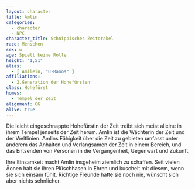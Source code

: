 ```yaml
---
layout: character
title: Amlin
categories:
  - character
  - NPC
character_title: Schnippisches Zeitorakel
race: Menschen
sex: w
age: Spielt keine Rolle
height: "1,51"
alias:
  - [ Amilein, "U-Ranos" ]
affiliations:
  - 2.Generation der Hohefürsten
class: Hohefürst
homes:
  - Tempel der Zeit
alignment: CG
alive: true
---
```


Die leicht eingeschnappte Hohefürstin der Zeit treibt sich meist alleine in ihrem Tempel jenseits der Zeit herum. Amlin
ist die Wächterin der Zeit und der Weltlinien. Amlins Fähigkeit über die Zeit zu gebieten umfasst unter anderem das
Anhalten und Verlangsamen der Zeit in einem Bereich, und das Entsenden von Personen in die Vergangenheit, Gegenwart und
Zukunft.

Ihre Einsamkeit macht Amlin insgeheim ziemlich zu schaffen. Seit vielen Äonen halt sie ihren Plüschhasen in Ehren und
kuschelt mit diesem, wenn sie sich einsam fühlt. Richtige Freunde hatte sie noch nie, wünscht sich aber nichts
sehnlicher.